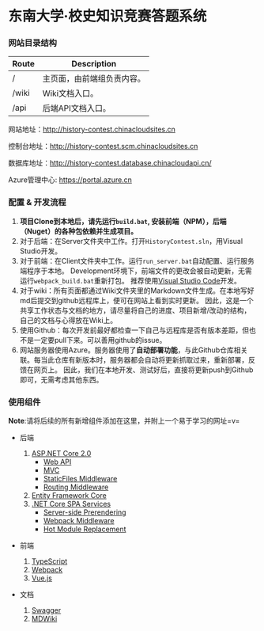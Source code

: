 #  东南大学·校史知识竞赛答题系统

### 网站目录结构

| Route | Description   |
| ----- | ------------- |
| /     | 主页面，由前端组负责内容。 |
| /wiki | Wiki文档入口。     |
| /api  | 后端API文档入口。    |

网站地址：http://history-contest.chinacloudsites.cn

控制台地址：http://history-contest.scm.chinacloudsites.cn

数据库地址：http://history-contest.database.chinacloudapi.cn/

Azure管理中心: https://portal.azure.cn

### 配置 & 开发流程

1. **项目Clone到本地后，请先运行`build.bat`, 安装前端（NPM），后端（Nuget）的各种包依赖并生成项目。**
2. 对于后端：在Server文件夹中工作。打开`HistoryContest.sln`，用Visual Studio开发。
3. 对于前端：在Client文件夹中工作。运行`run_server.bat`自动配置、运行服务端程序于本地。
   Development环境下，前端文件的更改会被自动更新，无需运行`webpack_build.bat`重新打包。
   推荐使用[Visual Studio Code](https://code.visualstudio.com/)开发。
4. 对于wiki：所有页面都通过Wiki文件夹里的Markdown文件生成。在本地写好md后提交到github远程库上，便可在网站上看到实时更新。
   因此，这是一个共享工作状态与文档的地方，请尽量将自己的进度、项目新增/改动的结构，自己的文档与心得放在Wiki上。
5. 使用Github：每次开发前最好都检查一下自己与远程库是否有版本差距，但也不是一定要pull下来。可以善用github的issue。
6. 网站服务器使用Azure。服务器使用了**自动部署功能**，与此Github仓库相关联。每当此仓库有新版本时，服务器都会自动将更新抓取过来，重新部署，反馈在网页上。
   因此，我们在本地开发、测试好后，直接将更新push到Github即可，无需考虑其他东西。

### 使用组件

**Note**:请将后续的所有新增组件添加在这里，并附上一个易于学习的网址=v=

* 后端

  1. [ASP.NET Core 2.0](https://docs.microsoft.com/en-us/aspnet/core/tutorials/)
     * [Web API](https://docs.microsoft.com/en-us/aspnet/core/tutorials/first-web-api)
     * [MVC](https://docs.microsoft.com/en-us/aspnet/core/mvc/overview)
     * [StaticFiles Middleware](https://docs.microsoft.com/en-us/aspnet/core/fundamentals/static-files)
     * [Routing Middleware](https://docs.microsoft.com/en-us/aspnet/core/mvc/controllers/routing)
  2. [Entity Framework Core](https://docs.microsoft.com/zh-cn/ef/core/)
  3. [.NET Core SPA Services](https://blogs.msdn.microsoft.com/webdev/2017/02/14/building-single-page-applications-on-asp-net-core-with-javascriptservices/)
     * [Server-side Prerendering](https://github.com/aspnet/JavaScriptServices/tree/dev/src/Microsoft.AspNetCore.SpaServices#server-side-prerendering)
     * [Webpack Middleware](https://github.com/aspnet/JavaScriptServices/tree/dev/src/Microsoft.AspNetCore.SpaServices#webpack-dev-middleware)
     * [Hot Module Replacement](https://github.com/aspnet/JavaScriptServices/tree/dev/src/Microsoft.AspNetCore.SpaServices#webpack-hot-module-replacement)
* 前端
  1. [TypeScript](https://www.tslang.cn/docs/home.html)
  2. [Webpack](http://www.jianshu.com/p/42e11515c10f)
  3. [Vue.js](https://cn.vuejs.org/v2/guide/)
* 文档
  1. [Swagger](https://docs.microsoft.com/en-us/aspnet/core/tutorials/web-api-help-pages-using-swagger)
  2. [MDWiki](http://dynalon.github.io/mdwiki/#!quickstart.md)
